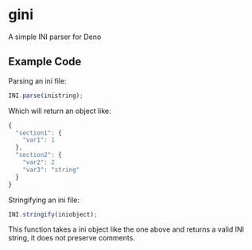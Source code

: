 # gini
A simple INI parser for Deno 

## Example Code

Parsing an ini file:

```ts
INI.parse(inistring);
```

Which will return an object like:
```ts
{
  "section1": {
    "var1": 1
  },
  "section2": {
    "var2": 2
    "var3": "string"
  }
}
```

Stringifying an ini file:

```ts
INI.stringify(iniobject);
```

This function takes a ini object like the one above and returns a valid INI string, it does not preserve comments.
